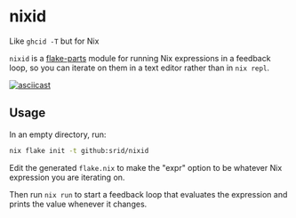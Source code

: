 # nixid

Like `ghcid -T` but for Nix

`nixid` is a [flake-parts](https://flake.parts/) module for running Nix expressions in a feedback loop, so you can iterate on them in a text editor rather than in `nix repl`.

[![asciicast](https://asciinema.org/a/562438.svg)](https://asciinema.org/a/562438)

## Usage

In an empty directory, run:

```sh
nix flake init -t github:srid/nixid
```

Edit the generated `flake.nix` to make the "expr" option to be whatever Nix expression you are iterating on.

Then run `nix run` to start a feedback loop that evaluates the expression and prints the value whenever it changes.
